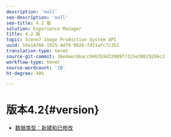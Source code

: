 ```yaml
---
description: 'null'
seo-description: 'null'
seo-title: 4.2 版
solution: Experience Manager
title: 4.2 版
topic: Scene7 Image Production System API
uuid: 59a14766-1915-4d70-902b-fd21afc7c352
translation-type: tm+mt
source-git-commit: 36e4aec6bacc946359d22089f7315e38029266c3
workflow-type: tm+mt
source-wordcount: '10'
ht-degree: 40%

---
```



# 版本4.2{#version}

* [数据类型：新建和已修改](r-4-2-types.md)
